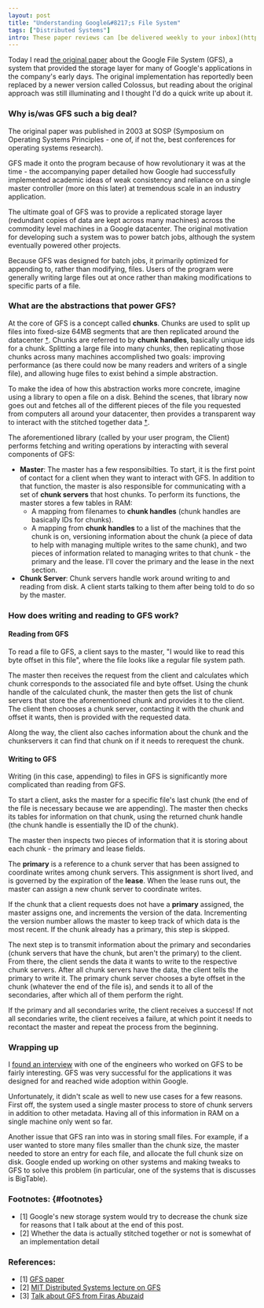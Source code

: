 ```yaml
---
layout: post
title: "Understanding Google&#8217;s File System"
tags: ["Distributed Systems"]
intro: These paper reviews can [be delivered weekly to your inbox](https://newsletter.micahlerner.com/), or you can subscribe to the [Atom feed](https://www.micahlerner.com/feed.xml). As always, feel free to reach out on [Twitter](https://twitter.com/micahlerner) with feedback or suggestions!
---
```


Today I read [the original paper](http://static.googleusercontent.com/media/research.google.com/en//archive/gfs-sosp2003.pdf) about the Google File System (GFS), a system that provided the storage layer for many of Google's applications in the company's early days. The original implementation has reportedly been replaced by a newer version called Colossus, but reading about the original approach was still illuminating and I thought I'd do a quick write up about it.

### Why is/was GFS such a big deal?

The original paper was published in 2003 at SOSP (Symposium on Operating Systems Principles - one of, if not the, best conferences for operating systems research).

GFS made it onto the program because of how revolutionary it was at the time - the accompanying paper detailed how Google had successfully implemented academic ideas of weak consistency and reliance on a single master controller (more on this later) at tremendous scale in an industry application.

The ultimate goal of GFS was to provide a replicated storage layer (redundant copies of data are kept across many machines) across the commodity level machines in a Google datacenter. The original motivation for developing such a system was to power batch jobs, although the system eventually powered other projects.

Because GFS was designed for batch jobs, it primarily optimized for appending to, rather than modifying, files. Users of the program were generally writing large files out at once rather than making modifications to specific parts of a file.

### What are the abstractions that power GFS?

At the core of GFS is a concept called **chunks**. Chunks are used to split up files into fixed-size 64MB segments that are then replicated around the datacenter [&#8224;](#footnotes). Chunks are referred to by **chunk handles**, basically unique ids for a chunk. Splitting a large file into many chunks, then replicating those chunks across many machines accomplished two goals: improving performance (as there could now be many readers and writers of a single file), and allowing huge files to exist behind a simple abstraction.

To make the idea of how this abstraction works more concrete, imagine using a library to open a file on a disk. Behind the scenes, that library now goes out and fetches all of the different pieces of the file you requested from computers all around your datacenter, then provides a transparent way to interact with the stitched together data [&#8224;](#footnotes).

The aforementioned library (called by your user program, the Client) performs fetching and writing operations by interacting with several components of GFS:

- **Master**: The master has a few responsibilties. To start, it is the first point of contact for a client when they want to interact with GFS. In addition to that function, the master is also responsible for communicating with a set of **chunk servers** that host chunks. To perform its functions, the master stores a few tables in RAM:
	- A mapping from filenames to **chunk handles** (chunk handles are basically IDs for chunks).
	- A mapping from **chunk handles** to a list of the machines that the chunk is on, versioning information about the chunk (a piece of data to help with managing multiple writes to the same chunk), and two pieces of information related to managing writes to that chunk - the primary and the lease. I'll cover the primary and the lease in the next section.
- **Chunk Server**: Chunk servers handle work around writing to and reading from disk. A client starts talking to them after being told to do so by the master.

### How does writing and reading to GFS work?

#### Reading from GFS
To read a file to GFS, a client says to the master, "I would like to read this byte offset in this file", where the file looks like a regular file system path.

The master then receives the request from the client and calculates which chunk corresponds to the associated file and byte offset. Using the chunk handle of the calculated chunk, the master then gets the list of chunk servers that store the aforementioned chunk and provides it to the client. The client then chooses a chunk server, contacting it with the chunk and offset it wants, then is provided with the requested data.

Along the way, the client also caches information about the chunk and the chunkservers it can find that chunk on if it needs to rerequest the chunk.

#### Writing to GFS

Writing (in this case, appending) to files in GFS is significantly more complicated than reading from GFS.

To start a client, asks the master for a specific file's last chunk (the end of the file is necessary because we are appending). The master then checks its tables for information on that chunk, using the returned chunk handle (the chunk handle is essentially the ID of the chunk).

The master then inspects two pieces of information that it is storing about each chunk - the primary and lease fields.

The **primary** is a reference to a chunk server that has been assigned to coordinate writes among chunk servers. This assignment is short lived, and is governed by the expiration of the **lease**. When the lease runs out, the master can assign a new chunk server to coordinate writes.

If the chunk that a client requests does not have a **primary** assigned, the master assigns one, and increments the version of the data. Incrementing the version number allows the master to keep track of which data is the most recent. If the chunk already has a primary, this step is skipped.

The next step is to transmit information about the primary and secondaries (chunk servers that have the chunk, but aren't the primary) to the client. From there, the client sends the data it wants to write to the respective chunk servers. After all chunk servers have the data, the client tells the primary to write it. The primary chunk server chooses a byte offset in the chunk (whatever the end of the file is), and sends it to all of the secondaries, after which all of them perform the right.

If the primary and all secondaries write, the client receives a success! If not all secondaries write, the client receives a failure, at which point it needs to recontact the master and repeat the process from the beginning.

### Wrapping up

I [found an interview](https://queue.acm.org/detail.cfm?id=1594206) with one of the engineers who worked on GFS to be fairly interesting. GFS was very successful for the applications it was designed for and reached wide adoption within Google.

Unfortunately, it didn't scale as well to new use cases for a few reasons. First off, the system used a single master process to store of chunk servers in addition to other metadata. Having all of this information in RAM on a single machine only went so far.

Another issue that GFS ran into was in storing small files. For example, if a user wanted to store many files smaller than the chunk size, the master needed to store an entry for each file, and allocate the full chunk size on disk. Google ended up working on other systems and making tweaks to GFS to solve this problem (in particular, one of the systems that is discusses is BigTable).

### Footnotes: {#footnotes}

 - <a name="#1">[1]</a> Google's new storage system would try to decrease the chunk size for reasons that I talk about at the end of this post.
- <a name="#2">[2]</a> Whether the data is actually stitched together or not is somewhat of an implementation detail

### References:

- [1] [GFS paper](http://static.googleusercontent.com/media/research.google.com/en//archive/gfs-sosp2003.pdf)
- [2] [MIT Distributed Systems lecture on GFS](https://www.youtube.com/watch?v=EpIgvowZr00&feature=emb_title)
- [3] [Talk about GFS from Firas Abuzaid](https://cs.stanford.edu/~matei/courses/2015/6.S897/slides/gfs.pdf)
